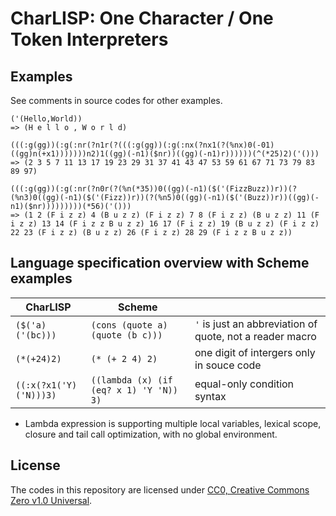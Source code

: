 # CharLISP: One Character / One Token Interpreters

## Examples

See comments in source codes for other examples.

```
('(Hello,World))
=> (H e l l o , W o r l d)

(((:g(gg))(:g(:nr(?n1r(?(((:g(gg))(:g(:nx(?nx1(?(%nx)0(-01)((gg)n(+x1)))))))n2)1((gg)(-n1)($nr))((gg)(-n1)r))))))(^(*25)2)('()))
=> (2 3 5 7 11 13 17 19 23 29 31 37 41 43 47 53 59 61 67 71 73 79 83 89 97)

(((:g(gg))(:g(:nr(?n0r(?(%n(*35))0((gg)(-n1)($('(FizzBuzz))r))(?(%n3)0((gg)(-n1)($('(Fizz))r))(?(%n5)0((gg)(-n1)($('(Buzz))r))((gg)(-n1)($nr)))))))))(*56)('()))
=> (1 2 (F i z z) 4 (B u z z) (F i z z) 7 8 (F i z z) (B u z z) 11 (F i z z) 13 14 (F i z z B u z z) 16 17 (F i z z) 19 (B u z z) (F i z z) 22 23 (F i z z) (B u z z) 26 (F i z z) 28 29 (F i z z B u z z))
```

## Language specification overview with Scheme examples

|CharLISP|Scheme||
|---|---|---|
|`($('a)('(bc)))`|`(cons (quote a) (quote (b c)))`|`'` is just an abbreviation of quote, not a reader macro|
|`(*(+24)2)`|`(* (+ 2 4) 2)`|one digit of intergers only in souce code|
|`((:x(?x1('Y)('N)))3)`|`((lambda (x) (if (eq? x 1) 'Y 'N)) 3)`|equal-only condition syntax|
* Lambda expression is supporting multiple local variables, lexical scope, closure and tail call optimization, with no global environment.

## License

The codes in this repository are licensed under [CC0, Creative Commons Zero v1.0 Universal](https://creativecommons.org/publicdomain/zero/1.0/).
